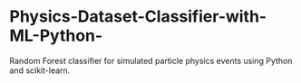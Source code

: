 # Physics-Dataset-Classifier-with-ML-Python-
Random Forest classifier for simulated particle physics events using Python and scikit-learn.
